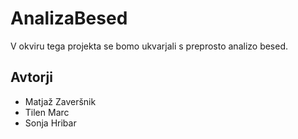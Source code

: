 # AnalizaBesed

V okviru tega projekta se bomo ukvarjali s preprosto analizo besed.

## Avtorji

* Matjaž Zaveršnik
* Tilen Marc
* Sonja Hribar
